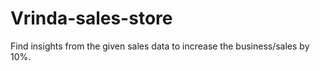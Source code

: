 # Vrinda-sales-store
Find insights from the given sales data to increase the business/sales by 10%.
